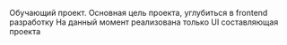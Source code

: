 Обучающий проект. 
Основная цель проекта, углубиться в frontend разработку
На данный момент реализована только UI составляющая проекта
